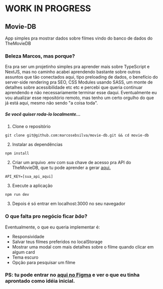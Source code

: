 # WORK IN PROGRESS

## Movie-DB

App simples pra mostrar dados sobre filmes vindo do banco de dados do TheMovieDB

### Beleza Marcos, mas porque?

Era pra ser um projetinho simples pra aprender mais sobre TypeScript e NextJS, mas no caminho acabei aprendendo bastante sobre outros assuntos que tão conectados aqui, tipo preloading de dados, o benefício do server-side rendering pra SEO, CSS Modules usando SASS, um monte de detalhes sobre acessibilidade etc etc e percebi que queria continuar aprendendo e não necessariamente terminar esse daqui. Eventualmente eu vou atualizar esse repositório remoto, mas tenho um certo orgulho do que já está aqui, mesmo não sendo "a coisa toda".

##### Se você quiser roda-lo localmente...
1. Clone o repositório
```
git clone git@github.com:marcosebsilva/movie-db.git && cd movie-db
```

2. Instalar as dependências
```
npm install
```
2. Criar um arquivo .env com sua chave de acesso pra API do TheMovieDB, que tu pode aprender a gerar [aqui.](https://developers.themoviedb.org/3/getting-started/introduction)
```
API_KEY=[sua_api_aqui]
```

3. Execute a aplicação
```
npm run dev
```
3. Depois é só entrar em localhost:3000 no seu navegador


### O que falta pro negócio ficar *bão*?
Eventualmente, o que eu queria implementar é:
- Responsividade
- Salvar teus filmes preferidos no localStorage
- Mostrar uma modal com mais detalhes sobre o filme quando clicar em algum card
- Tema escuro
- Opção para pesquisar um filme

### PS: tu pode entrar no [aqui no Figma](https://www.figma.com/file/w4bgFosEv5YQdH3Fcq2QZc/Untitled?node-id=0%3A1) e ver o que eu tinha aprontado como idéia inicial.
